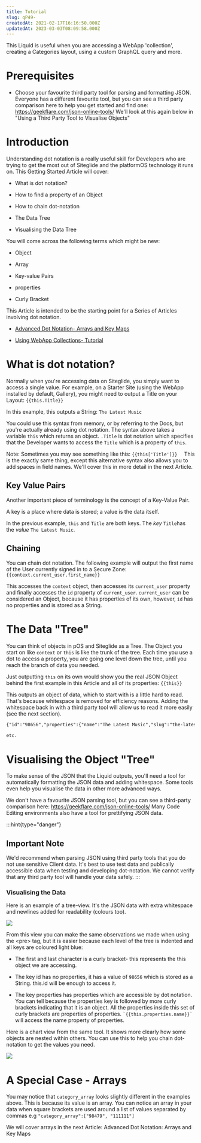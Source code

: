 ```yaml
---
title: Tutorial
slug: qP49-
createdAt: 2021-02-17T16:16:50.000Z
updatedAt: 2023-03-03T08:09:58.000Z
---
```


This Liquid is useful when you are accessing a WebApp 'collection', creating a Categories layout, using a custom GraphQL query and more.

# Prerequisites&#x20;

*   Choose your favourite third party tool for parsing and formatting JSON. Everyone has a different favourite tool, but you can see a third party comparison here to help you get started and find one: <https://geekflare.com/json-online-tools/> We'll look at this again below in "Using a Third Party Tool to Visualise Objects"

# Introduction

Understanding dot notation is a really useful skill for Developers who are trying to get the most out of Siteglide and the platformOS technology it runs on. This Getting Started Article will cover:

*   What is dot notation?

*   How to find a property of an Object

*   How to chain dot-notation

*   The Data Tree

*   Visualising the Data Tree

You will come across the following terms which might be new:

*   Object

*   Array

*   Key-value Pairs

*   properties

*   Curly Bracket

This Article is intended to be the starting point for a Series of Articles involving dot notation.

*   [Advanced Dot Notation- Arrays and Key Maps](https://developers.siteglide.com/advanced-arrays-and-key-maps-tutorial)

*   [Using WebApp Collections- Tutorial](https://developers.siteglide.com/using-webapp-collections-tutorial)

# What is dot notation?

Normally when you're accessing data on Siteglide, you simply want to access a single value. For example, on a Starter Site (using the WebApp installed by default, Gallery), you might need to output a Title on your Layout: `{{this.Title}} `

In this example, this outputs a String: `The Latest Music`

You could use this syntax from memory, or by referring to the Docs, but you're actually already using dot notation. The syntax above takes a variable `this` which returns an object. `.Title`  is dot notation which specifies that the Developer wants to access the `Title` which is a property of `this`. 

Note: Sometimes you may see something like this: `{{this['Title']}} 
`
This is the exactly same thing, except this alternative syntax also allows you to add spaces in field names. We'll cover this in more detail in the next Article.

## Key Value Pairs

Another important piece of terminology is the concept of a Key-Value Pair.

A key is a place where data is stored; a value is the data itself.&#x20;

In the previous example, `this` and `Title` are both keys. The *key* `Title`has the *value* `The Latest Music`. 

## Chaining

You can chain dot notation. The following example will output the first name of the User currently signed in to a Secure Zone: `{{context.current_user.first_name}}`

This accesses the `context`  object, then accesses its `current_user`  property and finally accesses the `id` property of `current_user`. `current_user` can be considered an Object, because it has properties of its own, however, `id` has no properties and is stored as a String.

# The Data "Tree"

You can think of objects in pOS and Siteglide as a Tree. The Object you start on like `context` or `this` is like the trunk of the tree. Each time you use a dot to access a property, you are going one level down the tree, until you reach the branch of data you needed.

Just outputting `this` on its own would show you the real JSON Object behind the first example in this Article and all of its properties: `{{this}}`

This outputs an object of data, which to start with is a little hard to read. That's because whitespace is removed for efficiency reasons. Adding the whitespace back in with a third party tool will allow us to read it more easily (see the next section).

```html
{"id":"98656","properties":{"name":"The Latest Music","slug":"the-latest-music"... 

etc.
```

# Visualising the Object "Tree"

To make sense of the JSON that the Liquid outputs, you'll need a tool for automatically formatting the JSON data and adding whitespace. Some tools even help you visualise the data in other more advanced ways.&#x20;

We don't have a favourite JSON parsing tool, but you can see a third-party comparison here: <https://geekflare.com/json-online-tools/> Many Code Editing environments also have a tool for prettifying JSON data.

:::hint{type="danger"}
## Important Note

We'd recommend when parsing JSON using third party tools that you do not use sensitive Client data. It's best to use test data and publically accessible data when testing and developing dot-notation. We cannot verify that any third party tool will handle your data safely.&#x20;
:::

### Visualising the Data

Here is an example of a tree-view. It's the JSON data with extra whitespace and newlines added for readability (colours too).

![](https://downloads.intercomcdn.com/i/o/170900129/70897663e71f69098f379221/image.png)

From this view you can make the same observations we made when using the \<pre> tag, but it is easier because each level of the tree is indented and all keys are coloured light blue:

*   The first and last character is a curly bracket- this represents the this object we are accessing. 

*   The key id  has no properties, it has a value of `98656` which is stored as a String. this.id will be enough to access it.   

*   The key properties has properties which are accessible by dot notation. You can tell because the properties key is followed by more curly brackets indicating that it is an object. All the properties inside this set of curly brackets are properties of properties. `` `{{this.properties.name}}` `` will access the name property of properties.


Here is a chart view from the same tool. It shows more clearly how some objects are nested within others. You can use this to help you chain dot-notation to get the values you need.

![](https://downloads.intercomcdn.com/i/o/170899985/1ff54ab397ab0f29e7404df0/image.png)

# A Special Case - Arrays

You may notice that `category_array` looks slightly different in the examples above. This is because its value is an array. You can notice an array in your data when square brackets are used around a list of values separated by commas e.g  `"category_array":["98479", "111111"]`

We will cover arrays in the next Article: Advanced Dot Notation: Arrays and Key Maps